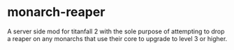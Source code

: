 # monarch-reaper
A server side mod for titanfall 2 with the sole purpose of attempting to drop a reaper on any monarchs that use their core to upgrade to level 3 or higher.
